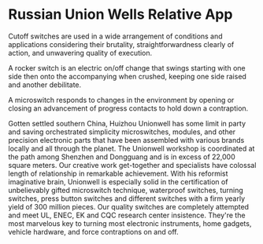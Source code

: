 # Russian Union Wells Relative App

Cutoff switches are used in a wide arrangement of conditions and applications considering their brutality, straightforwardness clearly of action, and unwavering quality of execution. 

A rocker switch is an electric on/off change that swings starting with one side then onto the accompanying when crushed, keeping one side raised and another debilitate. 

A microswitch responds to changes in the environment by opening or closing an advancement of progress contacts to hold down a contraption. 

Gotten settled southern China, Huizhou Unionwell has some limit in party and saving orchestrated simplicity microswitches, modules, and other precision electronic parts that have been assembled with various brands locally and all through the planet. The Unionwell workshop is coordinated at the path among Shenzhen and Dongguang and is in excess of 22,000 square meters. Our creative work get-together and specialists have colossal length of relationship in remarkable achievement. With his reformist imaginative brain, Unionwell is especially solid in the certification of unbelievably gifted microswitch technique, waterproof switches, turning switches, press button switches and different switches with a firm yearly yield of 300 million pieces. Our quality switches are completely attempted and meet UL, ENEC, EK and CQC research center insistence. They're the most marvelous key to turning most electronic instruments, home gadgets, vehicle hardware, and force contraptions on and off.

